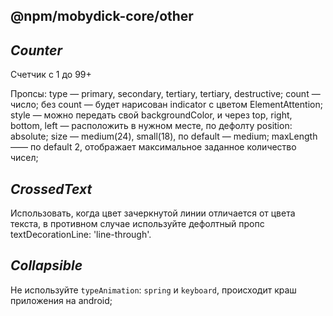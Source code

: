 ## @npm/mobydick-core/other

## ***Counter***

Счетчик с 1 до 99+

Пропсы:
type — primary, secondary, tertiary, tertiary, destructive;
count — число;
без count — будет нарисован indicator c цветом ElementAttention;
style — можно передать свой backgroundColor, и через top, right, bottom, left — расположить в нужном месте, по дефолту position: absolute;
size — medium(24), small(18), по default — medium;
maxLength —— по default 2, отображает максимальное заданное количество чисел;

## ***CrossedText***

Использовать, когда цвет зачеркнутой линии отличается от цвета текста, в противном случае используйте дефолтный пропс textDecorationLine: 'line-through'.

## ***Collapsible***

Не используйте `typeAnimation`: `spring` и `keyboard`, происходит краш приложения на android;
